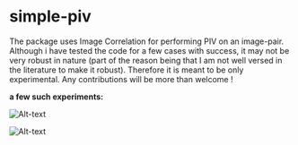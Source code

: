 # simple-piv

The package uses Image Correlation for performing PIV on an image-pair. Although i have tested the code for a few cases with success, it may not be very robust in nature (part of the reason being that I am not well versed in the literature to make it robust). Therefore it is meant to be only experimental. Any contributions will be more than welcome !


**a few such experiments:**

![Alt-text](https://user-images.githubusercontent.com/10793580/34139699-7e86a020-e476-11e7-88a4-a88d2a90fd14.png)

![Alt-text](https://user-images.githubusercontent.com/10793580/34140312-1e227426-e47a-11e7-87aa-d484899fa097.png)
